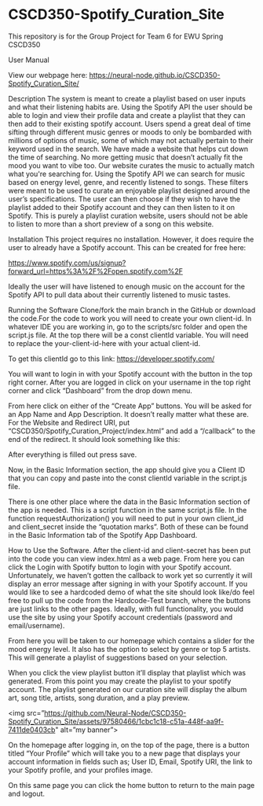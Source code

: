 # CSCD350-Spotify_Curation_Site
This repository is for the Group Project for Team 6 for EWU Spring CSCD350

User Manual

View our webpage here: https://neural-node.github.io/CSCD350-Spotify_Curation_Site/ 

Description
	The system is meant to create a playlist based on user inputs and what their listening habits are. Using the Spotify API the user should be able to login and view their profile data and create a playlist that they can then add to their existing spotify account. 
Users spend a great deal of time sifting through different music genres or moods to only be bombarded with millions of options of music, some of which may not actually pertain to their keyword used in the search. We have made a website that helps cut down the time of searching. No more getting music that doesn’t actually fit the mood you want to vibe too. Our website curates the music to actually match what you're searching for.
Using the Spotify API we can search for music based on energy level, genre, and recently listened to songs. These filters were meant to be used to curate an enjoyable playlist designed around the user’s specifications. The user can then choose if they wish to have the playlist added to their Spotify account and they can then listen to it on Spotify. This is purely a playlist curation website, users should not be able to listen to more than a short preview of a song on this website. 


Installation
	This project requires no installation. However, it does require the user to already have a Spotify account. This can be created for free here:

https://www.spotify.com/us/signup?forward_url=https%3A%2F%2Fopen.spotify.com%2F 

Ideally the user will have listened to enough music on the account for the Spotify API to pull data about their currently listened to music tastes.


Running the Software
	Clone/fork the main branch in the GitHub or download the code.For the code to work you will need to create your own client-id. In whatever IDE you are working in, go to the scripts/src folder and open the script.js file. At the top there will be a const clientId variable. You will need to replace the your-client-id-here with your actual client-id.



To get this clientId go to this link: https://developer.spotify.com/ 

You will want to login in with your Spotify account with the button in the top right corner. After you are logged in click on your username in the top right corner and click “Dashboard” from the drop down menu. 



From here click on either of the “Create App” buttons. You will be asked for an App Name and App Description. It doesn’t really matter what these are. For the Website and Redirect URI, put “CSCD350/Spotify_Curation_Project/index.html” and add a “/callback” to the end of the redirect. It should look something like this:



After everything is filled out press save.

Now, in the Basic Information section, the app should give you a Client ID that you can copy and paste into the const clientId variable in the script.js file. 

There is one other place where the data in the Basic Information section of the app is needed. This is a script function in the same script.js file. In the function requestAuthorization() you will need to put in your own client_id and client_secret inside the “quotation marks”. Both of these can be found in the Basic Information tab of the Spotify App Dashboard. 




How to Use the Software. 
	After the client-id and client-secret has been put into the code you can view index.html as a web page. From here you can click the Login with Spotify button to login with your Spotify account. Unfortunately, we haven’t gotten the callback to work yet so currently it will display an error message after signing in with your Spotify account. If you would like to see a hardcoded demo of what the site should look like/do feel free to pull up the code from the Hardcode-Test branch, where the buttons are just links to the other pages.
Ideally, with full functionality, you would use the site by using your Spotify account credentials (password and email/username). 

From here you will be taken to our homepage which contains a slider for the mood energy level. It also has the option to select by genre or top 5 artists. This will generate a playlist of suggestions based on your selection. 

When you click the view playlist button it’ll display that playlist which was generated. From this point you may create the playlist to your spotify account. The playlist generated on our curation site will display the album art, song title, artists, song duration, and a play preview. 

<img src=”https://github.com/Neural-Node/CSCD350-Spotify_Curation_Site/assets/97580466/1cbc1c18-c51a-448f-aa9f-7411de0403cb" alt=”my banner”>

On the homepage after logging in, on the top of the page, there is a button titled “Your Profile” which will take you to a new page that displays your account information in fields such as; User ID, Email, Spotify URI, the link to your Spotify profile, and your profiles image.  

On this same page you can click the home button to return to the main page and logout.

